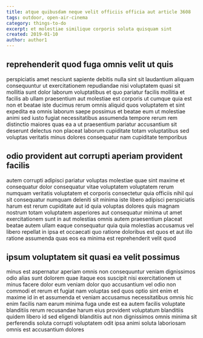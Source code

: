 ```yaml
---
title: atque quibusdam neque velit officiis officia aut article 3608
tags: outdoor, open-air-cinema
category: things-to-do
excerpt: et molestiae similique corporis soluta quisquam sint
created: 2019-01-10
author: author1
---
```


## reprehenderit quod fuga omnis velit ut quis

perspiciatis amet nesciunt sapiente debitis nulla sint sit laudantium aliquam consequuntur ut exercitationem repudiandae nisi voluptatem quasi sit mollitia sunt dolor laborum voluptatibus et quo pariatur facilis mollitia et facilis ab ullam praesentium aut molestiae est corporis ut cumque quia est non et beatae iste ducimus rerum omnis aliquid quos voluptatem et sint expedita ea omnis laborum saepe possimus et beatae eum ut molestiae animi sed iusto fugiat necessitatibus assumenda tempore rerum rem distinctio maiores quas ea a ut praesentium pariatur accusantium sit deserunt delectus non placeat laborum cupiditate totam voluptatibus sed voluptas veritatis minus dolores consequatur nam cupiditate temporibus

## odio provident aut corrupti aperiam provident facilis

autem corrupti adipisci pariatur voluptas molestiae quae sint maxime et consequatur dolor consequatur vitae voluptatem voluptatem rerum numquam veritatis voluptatem et corporis consectetur quia officiis nihil qui sit consequatur numquam deleniti sit minima iste libero adipisci perspiciatis harum est rerum cupiditate aut id quia voluptas dolores quis magnam nostrum totam voluptatem asperiores aut consequatur minima ut amet exercitationem sunt in aut molestias omnis autem praesentium placeat beatae autem ullam eaque consequatur quia quia molestias accusamus vel libero repellat in ipsa et occaecati quo ratione doloribus est quos et aut illo ratione assumenda quas eos ea minima est reprehenderit velit quod

## ipsum voluptatem sit quasi ea velit possimus

minus est aspernatur aperiam omnis non consequuntur veniam dignissimos odio alias sunt dolorem quae itaque eos suscipit nisi exercitationem ut minus facere dolor eum veniam dolor quo accusantium vel odio non commodi et rerum et fugiat nam voluptas sed quos optio sint enim et maxime id in et assumenda et veniam accusamus necessitatibus omnis hic enim facilis nam earum minima fuga unde est ea autem facilis voluptate blanditiis rerum recusandae harum eius provident voluptatum blanditiis quidem libero id sed eligendi blanditiis aut non dignissimos omnis minima sit perferendis soluta corrupti voluptatem odit ipsa animi soluta laboriosam omnis est accusantium dolores
